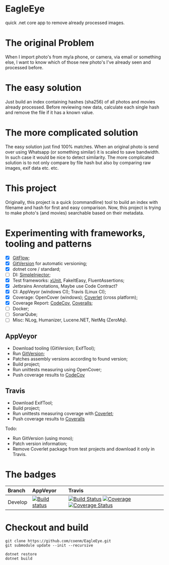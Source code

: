 # EagleEye
quick .net core app to remove already processed images.

# The original Problem
When I import photo's from my/a phone, or camera, via email or something else, I want to know which of those new photo's I've already seen and processed before.

# The easy solution
Just build an index containing hashes (sha256) of all photos and movies already processed. Before reviewing new data, calculate each single hash and remove the file if it has a known value.

# The more complicated solution
The easy solution just find 100% matches. When an original photo is send over using Whatsapp (or something similar) it is scaled to save bandwidth. In such case it would be nice to detect similarity. The more complicated solution is to not only compare by file hash but also by comparing raw images, exif data etc. etc.

# This project
Originally, this project is a quick (commandline) tool to build an index with filename and hash for first and easy comparison. Now, this project is trying to make photo's (and movies) searchable based on their metadata.


#  Experimenting with frameworks, tooling and patterns

- [x] [GitFlow](http://nvie.com/posts/a-successful-git-branching-model/);
- [x] [GitVersion](https://gitversion.readthedocs.io/en/latest/) for automatic versioning; 
- [x] dotnet core / standard;
- [ ] DI: [SimpleInjector](https://simpleinjector.org/);
- [x] Test frameworks: [xUnit](https://github.com/xunit), FakeItEasy, FluentAssertions;
- [x] Jetbrains Annotations, Maybe use Code Contract?
- [x] CI: AppVeyor (windows CI); Travis (Linux CI);
- [x] Coverage: OpenCover (windows); [Coverlet](https://github.com/tonerdo/coverlet/) (cross platform);
- [x] Coverage Report: [CodeCov](https://codecov.io), [Coveralls](https://coveralls.io);
- [ ] Docker;
- [ ] SonarQube;
- [ ] Misc: NLog, Humanizer, Lucene.NET, NetMq (ZeroMq).

## AppVeyor
- Download tooling (GitVersion; ExifTool);
- Run [GitVersion](https://gitversion.readthedocs.io/en/latest/);
- Patches assembly versions according to found version;
- Build project;
- Run unittests measuring using OpenCover;
- Push coverage results to [CodeCov](https://codecov.io)

## Travis
- Download ExifTool;
- Build project;
- Run unittests measuring coverage with [Coverlet](https://github.com/tonerdo/coverlet/);
- Push coverage results to [Coveralls](https://coveralls.io)

Todo: 
- Run GitVersion (using mono);
- Patch version information;
- Remove Coverlet package from test projects and download it only in Travis.


# The badges
| Branch | AppVeyor | Travis |
| :--- | :--- | :--- |
| Develop | [![Build status](https://ci.appveyor.com/api/projects/status/ner6290e44akpvuw/branch/develop?svg=true)](https://ci.appveyor.com/project/coenm/eagleeye/branch/develop) | [![Build Status](https://travis-ci.org/coenm/EagleEye.svg?branch=develop)](https://travis-ci.org/coenm/EagleEye) [![Coverage](https://codecov.io/gh/coenm/eagleeye/branch/develop/graph/badge.svg)](https://codecov.io/gh/coenm/eagleeye/branch/develop) [![Coverage Status](https://coveralls.io/repos/github/coenm/EagleEye/badge.svg?branch=develop)](https://coveralls.io/github/coenm/EagleEye?branch=develop) |


# Checkout and build
```
git clone https://github.com/coenm/EagleEye.git
git submodule update --init --recursive

dotnet restore
dotnet build
```
